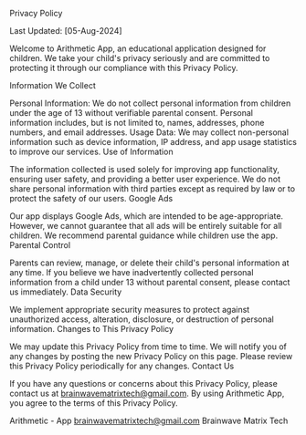 Privacy Policy

Last Updated: [05-Aug-2024]

Welcome to Arithmetic App, an educational application designed for children. We take your child's privacy seriously and are committed to protecting it through our compliance with this Privacy Policy.

Information We Collect

Personal Information: We do not collect personal information from children under the age of 13 without verifiable parental consent. Personal information includes, but is not limited to, names, addresses, phone numbers, and email addresses.
Usage Data: We may collect non-personal information such as device information, IP address, and app usage statistics to improve our services.
Use of Information

The information collected is used solely for improving app functionality, ensuring user safety, and providing a better user experience.
We do not share personal information with third parties except as required by law or to protect the safety of our users.
Google Ads

Our app displays Google Ads, which are intended to be age-appropriate. However, we cannot guarantee that all ads will be entirely suitable for all children.
We recommend parental guidance while children use the app.
Parental Control

Parents can review, manage, or delete their child's personal information at any time. If you believe we have inadvertently collected personal information from a child under 13 without parental consent, please contact us immediately.
Data Security

We implement appropriate security measures to protect against unauthorized access, alteration, disclosure, or destruction of personal information.
Changes to This Privacy Policy

We may update this Privacy Policy from time to time. We will notify you of any changes by posting the new Privacy Policy on this page. Please review this Privacy Policy periodically for any changes.
Contact Us

If you have any questions or concerns about this Privacy Policy, please contact us at brainwavematrixtech@gmail.com.
By using Arithmetic App, you agree to the terms of this Privacy Policy.

Arithmetic - App
brainwavematrixtech@gmail.com
Brainwave Matrix Tech
